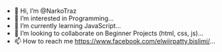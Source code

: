 - 👋 Hi, I’m @NarkoTraz
- 👀 I’m interested in Programming...
- 🌱 I’m currently learning JavaScript...
- 💞️ I’m looking to collaborate on Beginner Projects (html, css, js)...
- 📫 How to reach me https://www.facebook.com/elwiirpatty.bislimi/...

<!---
NarkoTraz/NarkoTraz is a ✨ special ✨ repository because its `README.md` (this file) appears on your GitHub profile.
You can click the Preview link to take a look at your changes.
--->
